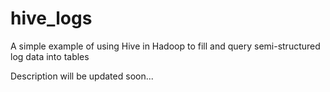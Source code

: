 # hive_logs
A simple example of using Hive in Hadoop to fill and query semi-structured log data into tables

Description will be updated soon...
